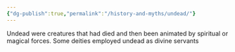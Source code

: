 ```yaml
---
{"dg-publish":true,"permalink":"/history-and-myths/undead/"}
---
```


Undead were creatures that had died and then been animated by spiritual or magical forces. Some deities employed undead as divine servants